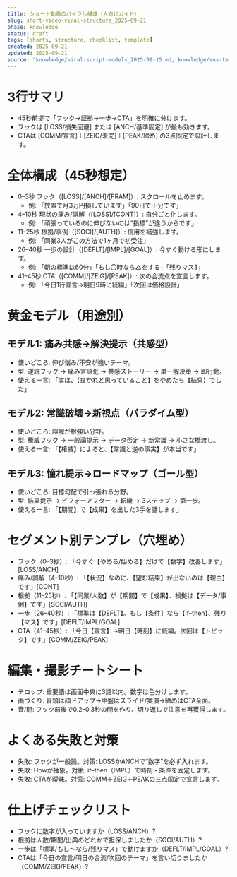 ```yaml
---
title: ショート動画のバイラル構成（人向けガイド）
slug: short-video-viral-structure_2025-09-21
phase: knowledge
status: draft
tags: [shorts, structure, checklist, template]
created: 2025-09-21
updated: 2025-09-21
source: "knowledge/viral-script-models_2025-09-15.md, knowledge/sns-template_2025-09-16.md, knowledge/be-tags_2025-09-21.md"
---
```


# 3行サマリ
- 45秒前提で「フック→証拠→一歩→CTA」を明確に分けます。
- フックは [LOSS/損失回避] または [ANCH/基準固定] が最も効きます。
- CTAは [COMM/宣言]＋[ZEIG/未完]＋[PEAK/締め] の3点固定で設計します。

# 全体構成（45秒想定）
- 0–3秒 フック（[LOSS]/[ANCH]/[FRAM]）: スクロールを止めます。
  - 例: 「放置で月3万円損しています」「90日で十分です」
- 4–10秒 現状の痛み/誤解（[LOSS]/[CONT]）: 自分ごと化します。
  - 例: 「頑張っているのに伸びないのは“指標”が違うからです」
- 11–25秒 根拠/事例（[SOCI]/[AUTH]）: 信用を補強します。
  - 例: 「同業3人がこの方法で1ヶ月で初受注」
- 26–40秒 一歩の設計（[DEFLT]/[IMPL]/[GOAL]）: 今すぐ動ける形にします。
  - 例: 「朝の標準は60分」「もし〇時なら△をする」「残りマス3」
- 41–45秒 CTA（[COMM]/[ZEIG]/[PEAK]）: 次の合流点を宣言します。
  - 例: 「今日1行宣言→明日9時に続編」「次回は価格設計」

# 黄金モデル（用途別）
## モデル1: 痛み共感→解決提示（共感型）
- 使いどころ: 伸び悩み/不安が強いテーマ。
- 型: 逆説フック → 痛み言語化 → 共感ストーリー → 単一解決策 → 即行動。
- 使える一言: 「実は、【良かれと思っていること】をやめたら【結果】でした」

## モデル2: 常識破壊→新視点（パラダイム型）
- 使いどころ: 誤解が根強い分野。
- 型: 権威フック → 一般論提示 → データ否定 → 新常識 → 小さな橋渡し。
- 使える一言: 「【権威】によると、【常識と逆の事実】が本当です」

## モデル3: 憧れ提示→ロードマップ（ゴール型）
- 使いどころ: 目標勾配で引っ張れる分野。
- 型: 結果提示 → ビフォーアフター → 転機 → 3ステップ → 第一歩。
- 使える一言: 「【期間】で【成果】を出した3手を話します」

# セグメント別テンプレ（穴埋め）
- フック（0–3秒）: 「今すぐ【やめる/始める】だけで【数字】改善します」[LOSS/ANCH]
- 痛み/誤解（4–10秒）: 「【状況】なのに、【望む結果】が出ないのは【理由】です」[CONT]
- 根拠（11–25秒）: 「【同業/人数】が【期間】で【成果】、根拠は【データ/事例】です」[SOCI/AUTH]
- 一歩（26–40秒）: 「標準は【DEFLT】。もし【条件】なら【if–then】、残り【マス】です」[DEFLT/IMPL/GOAL]
- CTA（41–45秒）: 「今日【宣言】→明日【時刻】に続編。次回は【トピック】です」[COMM/ZEIG/PEAK]

# 編集・撮影チートシート
- テロップ: 重要語は画面中央に3語以内。数字は色分けします。
- 画づくり: 冒頭は顔ドアップ→中盤はスライド/実演→締めはCTA全面。
- 音/間: フック前後で0.2–0.3秒の間を作り、切り返しで注意を再獲得します。

# よくある失敗と対策
- 失敗: フックが一般論。対策: LOSSかANCHで“数字”を必ず入れます。
- 失敗: Howが抽象。対策: if–then（IMPL）で時刻・条件を固定します。
- 失敗: CTAが曖昧。対策: COMM＋ZEIG＋PEAKの三点固定で宣言します。

# 仕上げチェックリスト
- フックに数字が入っていますか（LOSS/ANCH）?
- 根拠は人数/期間/出典のどれかで担保しましたか（SOCI/AUTH）?
- 一歩は「標準/もし〜なら/残りマス」で動けますか（DEFLT/IMPL/GOAL）?
- CTAは「今日の宣言/明日の合流/次回のテーマ」を言い切りましたか（COMM/ZEIG/PEAK）?
